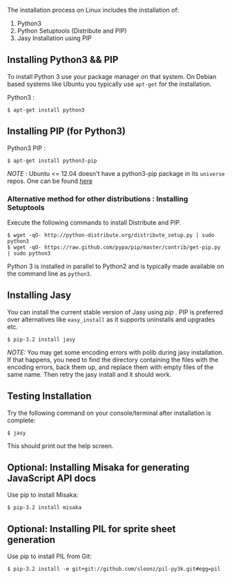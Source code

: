The installation process on Linux includes the installation of:

1. Python3
2. Python Setuptools (Distribute and PIP)
3. Jasy Installation using PIP

Installing Python3 && PIP
-------------------------

To install Python 3 use your package manager on that system. On Debian based systems like Ubuntu you typically use `apt-get` for the installation. 

Python3 : 

    $ apt-get install python3

Installing PIP (for Python3)
----------------------------

Python3 PIP :

    $ apt-get install python3-pip

_NOTE_ : Ubuntu <= 12.04 doesn't have a python3-pip package in its `universe` repos. One can be found [here](http://ubuntu.mirror.cambrium.nl/ubuntu//pool/universe/p/python-pip/python3-pip_1.1-3_all.deb)

### Alternative method for other distributions : Installing Setuptools

Execute the following commands to install Distribute and PIP.

    $ wget -qO- http://python-distribute.org/distribute_setup.py | sudo python3
    $ wget -qO- https://raw.github.com/pypa/pip/master/contrib/get-pip.py | sudo python3

Python 3 is installed in parallel to Python2 and is typically made available on the command line as `python3`.

Installing Jasy
---------------

You can install the current stable version of Jasy using _pip_ . PIP is preferred over alternatives like `easy_install` as it supports uninstalls and upgrades etc. 

    $ pip-3.2 install jasy

_NOTE:_ You may get some encoding errors with polib during jasy installation. If that happens, you need to find the directory containing the files with the encoding errors, back them up, and replace them with empty files of the same name. Then retry the jasy install and it should work.



Testing Installation
--------------------

Try the following command on your console/terminal after installation is complete:

    $ jasy

This should print out the help screen.



Optional: Installing Misaka for generating JavaScript API docs
--------------------------------------------------------------

Use pip to install Misaka: 

    $ pip-3.2 install misaka


Optional: Installing PIL for sprite sheet generation
----------------------------------------------------

Use pip to install PIL from Git: 

    $ pip-3.2 install -e git+git://github.com/sloonz/pil-py3k.git#egg=pil
